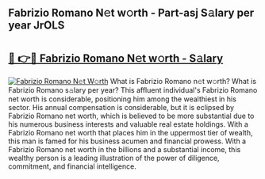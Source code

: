 ## Fabrizio Romano N𝚎t w𝚘rth - Part-asj S𝚊lary per year JrOLS

# <h2><a href="http://gc0u3n.nevu.top/?p=Fabrizio+Romano">🔗 👉🔴 Fabrizio Romano N𝚎t w𝚘rth - S𝚊lary</a></h2>

[![Fabrizio Romano N𝚎t W𝚘rth](https://i.imgur.com/Oavwk0R.jpeg)](http://gc0u3n.nevu.top/?p=Fabrizio+Romano)
What is Fabrizio Romano n𝚎t w𝚘rth? What is Fabrizio Romano s𝚊lary per year?
This affluent individual's Fabrizio Romano net worth is considerable, positioning him among the wealthiest in his sector. His annual compensation is considerable, but it is eclipsed by Fabrizio Romano net worth, which is believed to be more substantial due to his numerous business interests and valuable real estate holdings. With a Fabrizio Romano net worth that places him in the uppermost tier of wealth, this man is famed for his business acumen and financial prowess. With a Fabrizio Romano net worth in the billions and a substantial income, this wealthy person is a leading illustration of the power of diligence, commitment, and financial intelligence.
